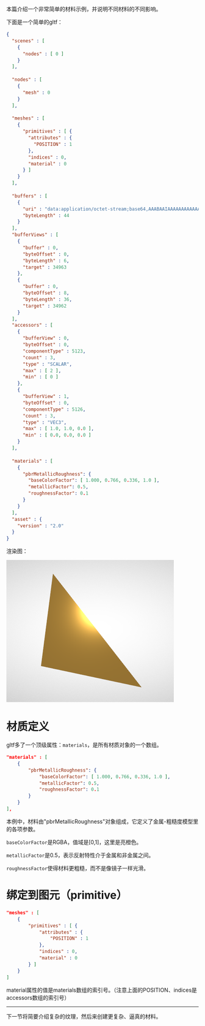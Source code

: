 本篇介绍一个非常简单的材料示例，并说明不同材料的不同影响。

下面是一个简单的gltf：

```json
{
  "scenes" : [
    {
      "nodes" : [ 0 ]
    }
  ],

  "nodes" : [
    {
      "mesh" : 0
    }
  ],

  "meshes" : [
    {
      "primitives" : [ {
        "attributes" : {
          "POSITION" : 1
        },
        "indices" : 0,
        "material" : 0
      } ]
    }
  ],

  "buffers" : [
    {
      "uri" : "data:application/octet-stream;base64,AAABAAIAAAAAAAAAAAAAAAAAAAAAAIA/AAAAAAAAAAAAAAAAAACAPwAAAAA=",
      "byteLength" : 44
    }
  ],
  "bufferViews" : [
    {
      "buffer" : 0,
      "byteOffset" : 0,
      "byteLength" : 6,
      "target" : 34963
    },
    {
      "buffer" : 0,
      "byteOffset" : 8,
      "byteLength" : 36,
      "target" : 34962
    }
  ],
  "accessors" : [
    {
      "bufferView" : 0,
      "byteOffset" : 0,
      "componentType" : 5123,
      "count" : 3,
      "type" : "SCALAR",
      "max" : [ 2 ],
      "min" : [ 0 ]
    },
    {
      "bufferView" : 1,
      "byteOffset" : 0,
      "componentType" : 5126,
      "count" : 3,
      "type" : "VEC3",
      "max" : [ 1.0, 1.0, 0.0 ],
      "min" : [ 0.0, 0.0, 0.0 ]
    }
  ],

  "materials" : [
    {
      "pbrMetallicRoughness": {
        "baseColorFactor": [ 1.000, 0.766, 0.336, 1.0 ],
        "metallicFactor": 0.5,
        "roughnessFactor": 0.1
      }
    }
  ],
  "asset" : {
    "version" : "2.0"
  }
}
```

渲染图：

![image-20200520113453163](attachments/image-20200520113453163.png)

# 材质定义

gltf多了一个顶级属性：`materials`，是所有材质对象的一个数组。

```json
"materials" : [
    {
        "pbrMetallicRoughness": {
            "baseColorFactor": [ 1.000, 0.766, 0.336, 1.0 ],
            "metallicFactor": 0.5,
            "roughnessFactor": 0.1
        }
    }
],
```

本例中，材料由"pbrMetallicRoughness"对象组成，它定义了金属-粗糙度模型里的各项参数。

`baseColorFactor`是RGBA，值域是[0,1]，这里是亮橙色。

`metallicFactor`是0.5，表示反射特性介于金属和非金属之间。

`roughnessFactor`使得材料更粗糙，而不是像镜子一样光滑。

# 绑定到图元（primitive）

```json
"meshes" : [
    {
        "primitives" : [ {
            "attributes" : {
                "POSITION" : 1
            },
            "indices" : 0,
            "material" : 0
        } ]
    }
]
```

material属性的值是materials数组的索引号。（注意上面的POSITION、indices是accessors数组的索引号）

---

下一节将简要介绍复杂的纹理，然后来创建更复杂、逼真的材料。